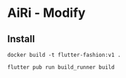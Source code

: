 # AiRi - Modify

## Install

`docker build -t flutter-fashion:v1 .`

`flutter pub run build_runner build`
